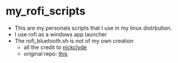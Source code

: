 # my_rofi_scripts

- This are my personals scripts that I use in my linux distrbution. 
- I use rofi as a windows app launcher
- The rofi_bluetooth.sh is not of my own creation
  - all the credit to  [nickclyde](https://github.com/nickclyde)
  - original repo: [this](https://github.com/nickclyde/rofi-bluetooth/blob/master/rofi-bluetooth)

